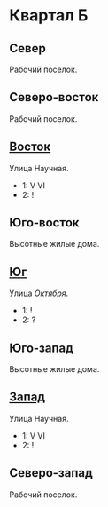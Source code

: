 # Квартал Б

## Север

Рабочий поселок.

## Северо-восток

Рабочий поселок.

## [Восток](./560090.md)

Улица Научная.

* 1:    V   VI
* 2:    !

## Юго-восток

Высотные жилые дома.

## [Юг](./550100.md)

Улица *Октября*.

* 1:    !
* 2:    ?

## Юго-запад

Высотные жилые дома.

## [Запад](./540090.md)

Улица Научная.

* 1:    V   VI
* 2:    !

## Северо-запад

Рабочий поселок.

